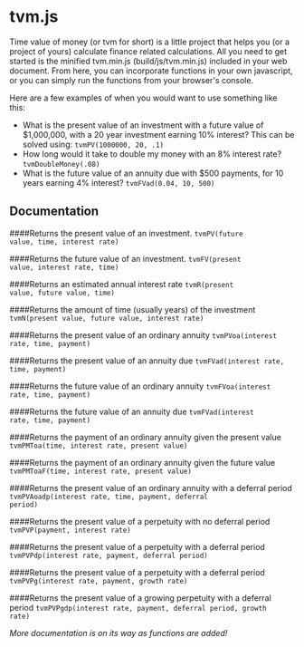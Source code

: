# tvm.js
Time value of money (or tvm for short) is a little project that helps you (or a project of yours) calculate finance related calculations. All you need to get started is the minified tvm.min.js (build/js/tvm.min.js) included in your web document. From here, you can incorporate functions in your own javascript, or you can simply run the functions from your browser's console.

Here are a few examples of when you would want to use something like this:
* What is the present value of an investment with a future value of $1,000,000, with a 20 year investment earning 10% interest? This can be solved using: <code>tvmPV(1000000, 20, .1)</code>
* How long would it take to double my money with an 8% interest rate? <code>tvmDoubleMoney(.08)</code>
* What is the future value of an annuity due with $500 payments, for 10 years earning 4% interest? <code>tvmFVad(0.04, 10, 500)</code>

## Documentation

####Returns the present value of an investment.
<code>tvmPV(future value, time, interest rate)</code>

####Returns the future value of an investment.
<code>tvmFV(present value, interest rate, time)</code>

####Returns an estimated annual interest rate
<code>tvmR(present value, future value, time)</code>

####Returns the amount of time (usually years) of the investment
<code>tvmN(present value, future value, interest rate)</code>

####Returns the present value of an ordinary annuity
<code>tvmPVoa(interest rate, time, payment)</code>

####Returns the present value of an annuity due
<code>tvmFVad(interest rate, time, payment)</code>

####Returns the future value of an ordinary annuity
<code>tvmFVoa(interest rate, time, payment)</code>

####Returns the future value of an annuity due
<code>tvmFVad(interest rate, time, payment)</code>

####Returns the payment of an ordinary annuity given the present value
<code>tvmPMToa(time, interest rate, present value)</code>

####Returns the payment of an ordinary annuity given the future value
<code>tvmPMToaF(time, interest rate, present value)</code>

####Returns the present value of an ordinary annuity with a deferral period
<code>tvmPVAoadp(interest rate, time, payment, deferral period)</code>

####Returns the present value of a perpetuity with no deferral period
<code>tvmPVP(payment, interest rate)</code>

####Returns the present value of a perpetuity with a deferral period
<code>tvmPVPdp(interest rate, payment, deferral period)</code>

####Returns the present value of a perpetuity with a deferral period
<code>tvmPVPg(interest rate, payment, growth rate)</code>

####Returns the present value of a growing perpetuity with a deferral period
<code>tvmPVPgdp(interest rate, payment, deferral period, growth rate)</code>

<em>More documentation is on its way as functions are added!</em>
